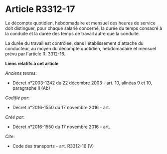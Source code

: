 # Article R3312-17

Le décompte quotidien, hebdomadaire et mensuel des heures de service doit distinguer, pour chaque salarié concerné, la durée
du temps consacré à la conduite et la durée des temps de travail autre que la conduite. 

La durée du travail est contrôlée, dans l'établissement d'attache du conducteur, au moyen du décompte quotidien, hebdomadaire
et mensuel prévu par l'article R. 3312-16.

**Liens relatifs à cet article**

_Anciens textes_:

  - Décret n°2003-1242 du 22 décembre 2003 - art. 10, alinéas 9 et 10, paragraphe II  (Ab)

_Codifié par_:

  - Décret n°2016-1550 du 17 novembre 2016 - art.

_Créé par_:

  - Décret n°2016-1550 du 17 novembre 2016 - art.

_Cite_:

  - Code des transports - art. R3312-16 (V)

